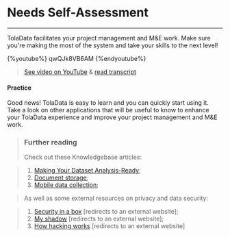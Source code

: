 # Needs Self-Assessment

---

TolaData facilitates your project management and M&E work. Make sure you're making the most of the system and take your skills to the next level!

{%youtube%} qwQJk8VB6AM {%endyoutube%}  
> [See video on YouTube](https://www.youtube.com/embed/qwQJk8VB6AM?rel=0) & [read transcript](https://docs.google.com/document/d/1DCaeMviBwSO5hGSfeh6Y9McPI6D1dzxJyDs5kKa4wug/edit#heading=h.i0ql8wjixfnz)

#### Practice

Good news! TolaData is easy to learn and you can quickly start using it. Take a look on other applications that will be useful to know to enhance your TolaData experience and improve your project management and M&E work.


> ### Further reading
> Check out these Knowledgebase articles: 

> 1. [Making Your Dataset Analysis-Ready](https://help.toladata.com/making-your-dataset-analysis-ready.html);
> 2. [Document storage](https://help.toladata.com/document-storage.html);
> 3. [Mobile data collection](https://help.toladata.com/mobile-data-collection.html);

> As well as some external resources on privacy and data security:
 
>    1. [Security in a box](https://securityinabox.org/en/) [redirects to an external website];
>    2. [My shadow](https://myshadow.org/) [redirects to an external website];
>    3. [How hacking works](https://motherboard.vice.com/en_us/topic/how-hacking-works) \[redirects to an external website\]






